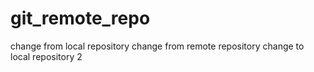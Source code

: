# git_remote_repo

change from local repository
change from remote repository
change to local repository 2